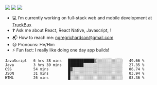 [![](https://badgen.net/twitter/follow/ngregrichardson?icon=twitter)](https://twitter.com/ngregrichardson)
[![](https://badgen.net/badge/Support%20Me%20On/Ko%2Dfi/blue?icon=kofi)](https://ko-fi.com/ngregrichardson)
[![](https://badgen.net/badge/Support%20Me%20On/Liberapay/yellow)](https://liberapay.com/ngregrichardson)

- :computer: I’m currently working on full-stack web and mobile development at [TruckBux](https://truckbux.com)
- :question: Ask me about React, React Native, Javascript, !
- :mailbox_with_mail: How to reach me: <a href="mailto:ngregrichardson@gmail.com">ngregrichardson@gmail.com</a>
- :smiley: Pronouns: He/Him
- :zap: Fun fact: I really like doing one day app builds!

<!--START_SECTION:waka-->
```text
JavaScript   6 hrs 38 mins   ████████████▒░░░░░░░░░░░░   49.66 % 
Java         3 hrs 39 mins   ███████░░░░░░░░░░░░░░░░░░   27.35 % 
CSS          54 mins         █▓░░░░░░░░░░░░░░░░░░░░░░░   06.74 % 
JSON         31 mins         █░░░░░░░░░░░░░░░░░░░░░░░░   03.94 % 
HTML         26 mins         █░░░░░░░░░░░░░░░░░░░░░░░░   03.36 % 
```
<!--END_SECTION:waka-->
